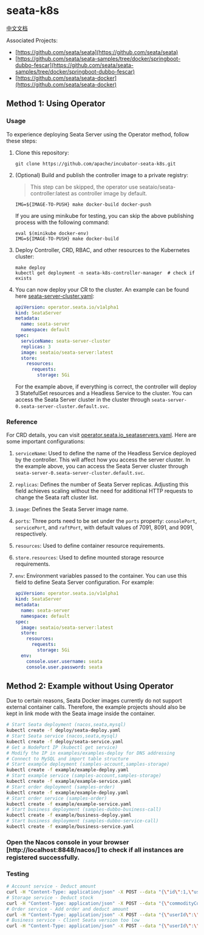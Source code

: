 # seata-k8s

[中文文档](README.zh.md) 

Associated Projects:

- [https://github.com/seata/seata](https://github.com/seata/seata)
- [https://github.com/seata/seata-samples/tree/docker/springboot-dubbo-fescar](https://github.com/seata/seata-samples/tree/docker/springboot-dubbo-fescar)
- [https://github.com/seata/seata-docker](https://github.com/seata/seata-docker)

## Method 1: Using Operator

### Usage

To experience deploying Seata Server using the Operator method, follow these steps:

1. Clone this repository:

   ```shell
   git clone https://github.com/apache/incubator-seata-k8s.git
   ```

2. (Optional) Build and publish the controller image to a private registry:

   > This step can be skipped, the operator use seataio/seata-controller:latest as controller image by default.

   ```shell
   IMG=${IMAGE-TO-PUSH} make docker-build docker-push
   ```

   If you are using minikube for testing, you can skip the above publishing process with the following command:

   ```shell
   eval $(minikube docker-env)
   IMG=${IMAGE-TO-PUSH} make docker-build
   ```

3. Deploy Controller, CRD, RBAC, and other resources to the Kubernetes cluster:

   ```shell
   make deploy
   kubectl get deployment -n seata-k8s-controller-manager  # check if exists
   ```

4. You can now deploy your CR to the cluster. An example can be found here [seata-server-cluster.yaml](deploy/seata-server-cluster.yaml):

   ```yaml
   apiVersion: operator.seata.io/v1alpha1
   kind: SeataServer
   metadata:
     name: seata-server
     namespace: default
   spec:
     serviceName: seata-server-cluster
     replicas: 3
     image: seataio/seata-server:latest
     store:
       resources:
         requests:
           storage: 5Gi
   ```

   For the example above, if everything is correct, the controller will deploy 3 StatefulSet resources and a Headless Service to the cluster. You can access the Seata Server cluster in the cluster through `seata-server-0.seata-server-cluster.default.svc`.

### Reference

For CRD details, you can visit [operator.seata.io_seataservers.yaml](config/crd/bases/operator.seata.io_seataservers.yaml). Here are some important configurations:

1. `serviceName`: Used to define the name of the Headless Service deployed by the controller. This will affect how you access the server cluster. In the example above, you can access the Seata Server cluster through `seata-server-0.seata-server-cluster.default.svc`.

2. `replicas`: Defines the number of Seata Server replicas. Adjusting this field achieves scaling without the need for additional HTTP requests to change the Seata raft cluster list.

3. `image`: Defines the Seata Server image name.

4. `ports`: Three ports need to be set under the `ports` property: `consolePort`, `servicePort`, and `raftPort`, with default values of 7091, 8091, and 9091, respectively.

5. `resources`: Used to define container resource requirements.

6. `store.resources`: Used to define mounted storage resource requirements.

7. `env`: Environment variables passed to the container. You can use this field to define Seata Server configuration. For example:

   ```yaml
   apiVersion: operator.seata.io/v1alpha1
   kind: SeataServer
   metadata:
     name: seata-server
     namespace: default
   spec:
     image: seataio/seata-server:latest
     store:
       resources:
         requests:
           storage: 5Gi
     env:
       console.user.username: seata
       console.user.password: seata
   ```

## Method 2: Example without Using Operator

Due to certain reasons, Seata Docker images currently do not support external container calls. Therefore, the example projects should also be kept in link mode with the Seata image inside the container.

```sh
# Start Seata deployment (nacos,seata,mysql)
kubectl create -f deploy/seata-deploy.yaml
# Start Seata service (nacos,seata,mysql)
kubectl create -f deploy/seata-service.yaml
# Get a NodePort IP (kubectl get service)
# Modify the IP in examples/examples-deploy for DNS addressing
# Connect to MySQL and import table structure
# Start example deployment (samples-account,samples-storage)
kubectl create -f example/example-deploy.yaml
# Start example service (samples-account,samples-storage)
kubectl create -f example/example-service.yaml
# Start order deployment (samples-order)
kubectl create -f example/example-deploy.yaml
# Start order service (samples-order)
kubectl create -f example/example-service.yaml
# Start business deployment (samples-dubbo-business-call)
kubectl create -f example/business-deploy.yaml
# Start business deployment (samples-dubbo-service-call)
kubectl create -f example/business-service.yaml
```

### Open the Nacos console in your browser [http://localhost:8848/nacos/] to check if all instances are registered successfully.

### Testing

```sh
# Account service - Deduct amount
curl -H "Content-Type: application/json" -X POST --data "{\"id\":1,\"userId\":\"1\",\"amount\":100}" cluster-ip:8102/account/dec_account
# Storage service - Deduct stock
curl -H "Content-Type: application/json" -X POST --data "{\"commodityCode\":\"C201901140001\",\"count\":100}" cluster-ip:8100/storage/dec_storage
# Order service - Add order and deduct amount
curl -H "Content-Type: application/json" -X POST --data "{\"userId\":\"1\",\"commodityCode\":\"C201901140001\",\"orderCount\":10,\"orderAmount\":100}" cluster-ip:8101/order/create_order
# Business service - Client Seata version too low
curl -H "Content-Type: application/json" -X POST --data "{\"userId\":\"1\",\"commodityCode\":\"C201901140001\",\"count\":10,\"amount\":100}" cluster-ip:8104/business/dubbo/buy
```

